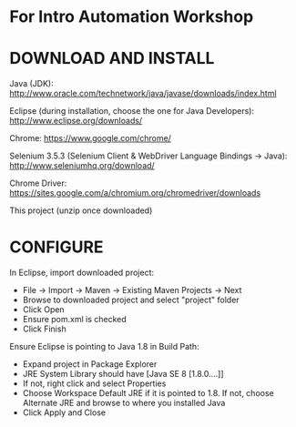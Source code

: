# For Intro Automation Workshop

DOWNLOAD AND INSTALL
=====================
Java (JDK): http://www.oracle.com/technetwork/java/javase/downloads/index.html

Eclipse (during installation, choose the one for Java Developers): http://www.eclipse.org/downloads/

Chrome: https://www.google.com/chrome/

Selenium 3.5.3 (Selenium Client & WebDriver Language Bindings -> Java): http://www.seleniumhq.org/download/

Chrome Driver: https://sites.google.com/a/chromium.org/chromedriver/downloads

This project (unzip once downloaded)


CONFIGURE
============
In Eclipse, import downloaded project:
- File -> Import -> Maven -> Existing Maven Projects -> Next
- Browse to downloaded project and select "project" folder
- Click Open
- Ensure pom.xml is checked 
- Click Finish
    
Ensure Eclipse is pointing to Java 1.8 in Build Path:
- Expand project in Package Explorer
- JRE System Library should have [Java SE 8 [1.8.0....]]
- If not, right click and select Properties
- Choose Workspace Default JRE if it is pointed to 1.8. If not, choose Alternate JRE and browse to where you installed Java
- Click Apply and Close
